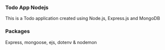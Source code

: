 ### Todo App Nodejs
This is a Todo application created using Node.js, Express.js and MongoDB

### Packages
Express, mongoose, ejs, dotenv & nodemon 